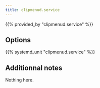 ```yaml
---
title: clipmenud.service
---
```


{{% provided_by "clipmenud.service" %}}

## Options

{{% systemd_unit "clipmenud.service" %}}

## Additionnal notes

Nothing here.